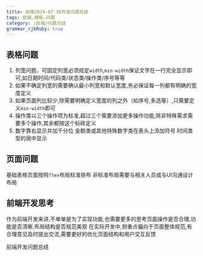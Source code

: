```yaml
---
title: 前端2024-07-16开发问题总结
tags: 前端,模板,问题
category: /前端/问题总结
grammar_cjkRuby: true
---
```



## 表格问题

 1. 列宽问题，可固定列宽必须规定`width`,`min-width`保证文字在一行完全显示即可,如日期时间/代码类/状态类/操作类/序号等等
 2. 如果不确定列宽的需要确认最小列宽和默认宽度,务必保证每一列都有明确的宽度定义
 3. 如果页面列比较少,除需要明确定义宽度的列之外（如序号,多选等）,只需要定义`min-width`即可
 4. 操作类以三个操作项为标准,超过三个需要添加更多操作功能,除非特殊需求需要多个操作,其余都按这个标砖定义
 5. 数字靠右显示并加千分位 金额类或其他特殊数字类在表头上添加符号  时间类型的居中显示

## 页面问题
基础表格页面按照`flex`布局标准排布
非标准布局需要与相关人员或与UI沟通设计布局

## 前端开发思考
作为前端开发来讲,不单单是为了实现功能,也需要更多的思考页面操作是否合理,功能是否清晰,布局结构是否规范美观
在实际开发中,侧重点偏向于页面整体规范,有合理意见及时提出交流,需要更好的优化页面结构和用户交互反馈


前端开发问题总结